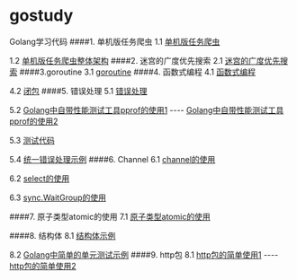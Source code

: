 # gostudy
Golang学习代码
####1. 单机版任务爬虫
1.1 [单机版任务爬虫](crawler) 

1.2 [单机版任务爬虫整体架构](crawler/crawler.md)
####2. 迷宫的广度优先搜索
2.1 [迷宫的广度优先搜索](maze)
####3.goroutine
3.1 [goroutine](goroutine)
####4. 函数式编程
4.1 [函数式编程](functional)

4.2 [闭包](functional/adder)
####5. 错误处理
5.1 [错误处理](errhandling)

5.2 [Golang中自带性能测试工具pprof的使用1](errhandling/filelistingserver/pprof.md) ---- [Golang中自带性能测试工具pprof的使用2](container/nonrepeatingsubstr)

5.3 [测试代码](errhandling/filelistingserver/errwrapper_test.go)

5.4 [统一错误处理示例](errhandling/filelistingserver)
####6. Channel
6.1 [channel的使用](channel/channel.go)

6.2 [select的使用](channel/select/select.go)

6.3 [sync.WaitGroup的使用](channel/done/done.go)   

####7. 原子类型atomic的使用
7.1 [原子类型atomic的使用](atomic/atomic.go)

####8. 结构体
8.1 [结构体示例](tree)

8.2 [Golang中简单的单元测试示例](tree/traversal_test.go)
####9. http包
8.1 [http包的简单使用1](http/client.go) ---- [http包的简单使用2](errhandling/filelistingserver/web.go)